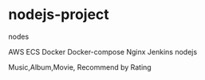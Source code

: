 # nodejs-project
nodes

AWS ECS
Docker
Docker-compose
Nginx
Jenkins
nodejs

Music,Album,Movie, Recommend by Rating

